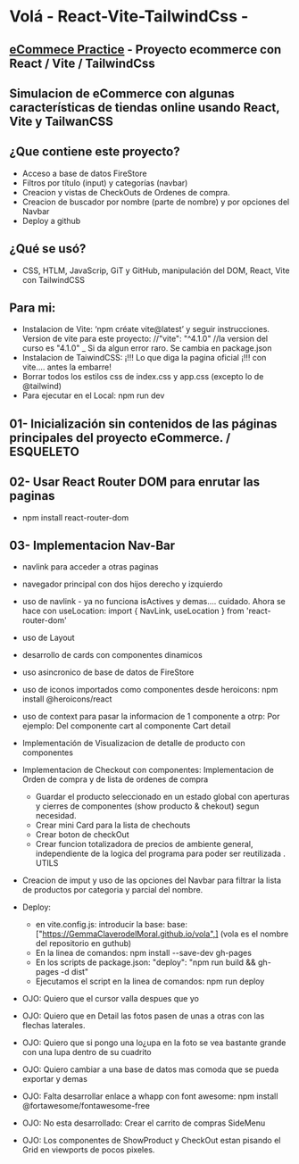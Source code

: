 # Volá - React-Vite-TailwindCss - 
## [eCommece Practice](https://gemmaclaverodelmoral.github.io/vola/) - Proyecto ecommerce con React / Vite / TailwindCss
## Simulacion de eCommerce con algunas características de tiendas online usando React, Vite y TailwanCSS

## ¿Que contiene este proyecto?
-	Acceso a base de datos FireStore
-	Filtros por título (input) y categorías (navbar) 
-	Creacion y vistas de CheckOuts de Ordenes de compra.
-	Creacion de buscador por nombre (parte de nombre) y por opciones del Navbar
-	Deploy a github
## ¿Qué se usó?
-	CSS, HTLM, JavaScrip, GiT y GitHub, manipulación del DOM, React, Vite con TailwindCSS
  
## Para mi:
-	Instalacion de Vite: ‘npm créate vite@latest’ y seguir instrucciones. Version de vite para este proyecto:
    //"vite": "^4.1.0" 
    //la version del curso es "4.1.0" _ Si da algun error raro. Se cambia en package.json
-	Instalacion de TaiwindCSS: ¡!!! Lo que diga la pagina oficial ¡!!! con vite.... antes la embarre!
-	Borrar todos los estilos css de index.css y app.css (excepto lo de @tailwind)
-	Para ejecutar en el Local: npm run dev 

## 01- Inicialización sin contenidos de las páginas principales del proyecto eCommerce. / ESQUELETO
## 02- Usar React Router DOM para enrutar las paginas
- npm install react-router-dom
## 03- Implementacion Nav-Bar 
- navlink para acceder a otras paginas
- navegador principal con dos hijos derecho y izquierdo
- uso de navlink - ya no funciona isActives y demas.... cuidado. Ahora se hace con useLocation:     import { NavLink, useLocation } from 'react-router-dom'
- uso de Layout
- desarrollo de cards con componentes dinamicos
- uso asincronico de base de datos de FireStore
- uso de iconos importados como componentes desde heroicons: npm install @heroicons/react
- uso de context para pasar la informacion de 1 componente a otrp: Por ejemplo: Del componente cart al componente Cart detail
- Implementación de Visualizacion de detalle de producto con componentes
- Implementacion de Checkout con componentes: Implementacion de Orden de compra y de lista de ordenes de compra
    - Guardar el producto seleccionado en un estado global con aperturas y cierres de componentes (show producto & chekout) segun necesidad.
    - Crear mini Card para la lista de chechouts
    - Crear boton de checkOut
    - Crear funcion totalizadora de precios de ambiente general, independiente de la logica del programa para poder ser reutilizada . UTILS
- Creacion de imput y uso de las opciones del Navbar para filtrar la lista de productos por categoria y parcial del nombre.
- Deploy:
    - en vite.config.js: introducir la base: base: ["https://GemmaClaverodelMoral.github.io/vola",] (vola es el nombre del repositorio en guthub)
    - En la linea de comandos: npm install --save-dev gh-pages
    - En los scripts de package.json: "deploy": "npm run build && gh-pages -d dist"
    - Ejecutamos el script en la linea de comandos: npm run deploy

- OJO: Quiero que el cursor valla despues que yo
- OJO: Quiero que en Detail las fotos pasen de unas a otras con las flechas laterales.
- OJO: Quiero que si pongo una lo¿upa en la foto se vea bastante grande con una lupa dentro de su cuadrito
- OJO: Quiero cambiar a una base de datos mas comoda que se pueda exportar y demas
- OJO: Falta desarrollar enlace a whapp con font awesome: npm install @fortawesome/fontawesome-free
- OJO: No esta desarrollado: Crear el carrito de compras SideMenu
- OJO: Los componentes de ShowProduct y CheckOut estan pisando el Grid en viewports de pocos pixeles.


